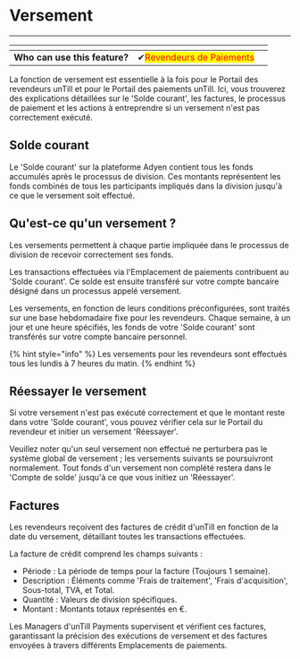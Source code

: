 # Versement

---------

<table data-card-size="large" data-view="cards"><thead><tr><th></th><th></th><th></th></tr></thead><tbody><tr><td><strong>Who can use this feature?</strong></td><td><span data-gb-custom-inline data-tag="emoji" data-code="2714">✔</span><mark style="color:red;">Revendeurs de Paiements</mark></td><td></td></tr></tbody></table>

La fonction de versement est essentielle à la fois pour le Portail des revendeurs unTill et pour le Portail des paiements unTill. Ici, vous trouverez des explications détaillées sur le 'Solde courant', les factures, le processus de paiement et les actions à entreprendre si un versement n'est pas correctement exécuté.

## Solde courant

Le 'Solde courant' sur la plateforme Adyen contient tous les fonds accumulés après le processus de division. Ces montants représentent les fonds combinés de tous les participants impliqués dans la division jusqu'à ce que le versement soit effectué.

## Qu'est-ce qu'un versement ?

Les versements permettent à chaque partie impliquée dans le processus de division de recevoir correctement ses fonds.

Les transactions effectuées via l'Emplacement de paiements contribuent au 'Solde courant'. Ce solde est ensuite transféré sur votre compte bancaire désigné dans un processus appelé versement.

Les versements, en fonction de leurs conditions préconfigurées, sont traités sur une base hebdomadaire fixe pour les revendeurs. Chaque semaine, à un jour et une heure spécifiés, les fonds de votre 'Solde courant' sont transférés sur votre compte bancaire personnel.

{% hint style="info" %}
Les versements pour les revendeurs sont effectués tous les lundis à 7 heures du matin.
{% endhint %}

## Réessayer le versement

Si votre versement n'est pas exécuté correctement et que le montant reste dans votre 'Solde courant', vous pouvez vérifier cela sur le Portail du revendeur et initier un versement 'Réessayer'.

Veuillez noter qu'un seul versement non effectué ne perturbera pas le système global de versement ; les versements suivants se poursuivront normalement. Tout fonds d'un versement non complété restera dans le 'Compte de solde' jusqu'à ce que vous initiez un 'Réessayer'.

## Factures

Les revendeurs reçoivent des factures de crédit d'unTill en fonction de la date du versement, détaillant toutes les transactions effectuées.

La facture de crédit comprend les champs suivants :

- Période : La période de temps pour la facture (Toujours 1 semaine).
- Description : Éléments comme 'Frais de traitement', 'Frais d'acquisition', Sous-total, TVA, et Total.
- Quantité : Valeurs de division spécifiques.
- Montant : Montants totaux représentés en €.

Les Managers d'unTill Payments supervisent et vérifient ces factures, garantissant la précision des exécutions de versement et des factures envoyées à travers différents Emplacements de paiements.

